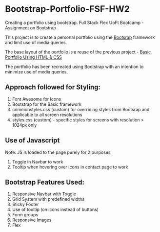 # Bootstrap-Portfolio-FSF-HW2
Creating a portfolio using bootstrap. Full Stack Flex UoFt Bootcamp - Assignment on Bootstrap

This project is to create a personal portfolio using the [Bootsrap](https://getbootstrap.com/) framework and limit use of media queries.

The base layout of the portfolio is a reuse of the previous project - [Basic Portfolio Using HTML & CSS](https://github.com/unnikrishnan-r/Basic-Portfolio_FSF_HW)

The portfolio has been recreated using Bootstrap with an intention to minimize use of media queries.

## Approach followed for Styling:
1. Font Awesome for Icons
2. Bootstrap for the Basic framework
3. commonstyles.css (custom) for overriding styles from Bootsrap and applicable to all screen resolutions
4. styles.css (custom) - specific styles for screens with resolution > 1024px only

## Use of Javascript
Note: JS is loaded to the page purely for 2 purposes
1. Toggle in Navbar to work
2. Tooltip when hovering over Icons in contact page to work

## Bootstrap Features Used:
1. Responsive Navbar with Toggle
2. Grid System with predefined widths
3. Sticky Footer
4. Use of tooltip (on icons instead of buttons)
5. Form groups
6. Responsive Images
7. Flex


